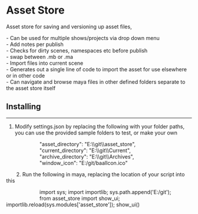<h1><strong>Asset Store</strong></h1>

<p>Asset store for saving and versioning up asset files,</p>

<p>- Can be used for multiple shows/projects via drop down menu<br />
- Add notes per publish<br />
- Checks for dirty scenes, namespaces etc before publish<br />
- swap between .mb or .ma<br />
- Import files into current scene<br />
- Generates out a single line of code to import the asset for use elsewhere or in other code<br />
- Can navigate and browse maya files in other defined folders separate to the asset store itself</p>

<h2>Installing</h2>

<hr />
<ol dir="auto">
	<li>
	<p>Modify settings.json by replacing the following with your folder paths, you can use the provided sample folders to test, or make your own</p>
	</li>
</ol>

<p>&nbsp;&nbsp;&nbsp;&nbsp;&nbsp;&nbsp;&nbsp;&nbsp;&nbsp;&nbsp;&nbsp;&nbsp;&nbsp;&nbsp;&nbsp;&nbsp;&nbsp;&nbsp;&nbsp;&nbsp;&nbsp;&nbsp; &quot;asset_directory&quot;: &quot;E:\\git\\asset_store&quot;,<br />
&nbsp;&nbsp;&nbsp; &nbsp;&nbsp;&nbsp;&nbsp;&nbsp;&nbsp;&nbsp;&nbsp;&nbsp;&nbsp;&nbsp;&nbsp;&nbsp;&nbsp;&nbsp;&nbsp;&nbsp;&nbsp; &quot;current_directory&quot;: &quot;E:\\git\\Current&quot;,<br />
&nbsp;&nbsp;&nbsp; &nbsp;&nbsp;&nbsp;&nbsp;&nbsp;&nbsp;&nbsp;&nbsp;&nbsp;&nbsp;&nbsp;&nbsp;&nbsp;&nbsp;&nbsp;&nbsp;&nbsp;&nbsp; &quot;archive_directory&quot;: &quot;E:\\git\\Archives&quot;,<br />
&nbsp;&nbsp;&nbsp; &nbsp;&nbsp;&nbsp;&nbsp;&nbsp;&nbsp;&nbsp;&nbsp;&nbsp;&nbsp;&nbsp;&nbsp;&nbsp;&nbsp;&nbsp;&nbsp;&nbsp;&nbsp; &quot;window_icon&quot;: &quot;E:/git/baalIcon.ico&quot;</p>

<p>&nbsp;&nbsp;&nbsp;&nbsp;&nbsp;&nbsp; 2. Run the following in maya, replacing the location of your script into this</p>

<p>&nbsp;&nbsp;&nbsp;&nbsp;&nbsp;&nbsp;&nbsp;&nbsp;&nbsp;&nbsp;&nbsp;&nbsp;&nbsp;&nbsp;&nbsp;&nbsp;&nbsp;&nbsp;&nbsp;&nbsp;&nbsp;&nbsp; import sys; import importlib; sys.path.append(&#39;E:/git&#39;);<br />
&nbsp;&nbsp;&nbsp;&nbsp;&nbsp;&nbsp;&nbsp;&nbsp;&nbsp;&nbsp;&nbsp;&nbsp;&nbsp;&nbsp;&nbsp;&nbsp;&nbsp;&nbsp;&nbsp;&nbsp;&nbsp;&nbsp; from asset_store import show_ui; importlib.reload(sys.modules[&#39;asset_store&#39;]); show_ui()</p>

<p>&nbsp;</p>

